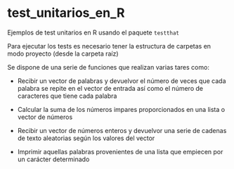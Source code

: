 # test_unitarios_en_R

Ejemplos de test unitarios en R usando el paquete `testthat`

Para ejecutar los tests es necesario tener la estructura de carpetas en modo proyecto (desde la carpeta raíz)

Se dispone de una serie de funciones que realizan varias tares como:

- Recibir un vector de palabras y devuelvor el número de veces que cada palabra se repite en el vector de entrada así como el número de caracteres que tiene cada palabra

- Calcular la suma de los números impares proporcionados en una lista o vector de números

- Recibir un vector de números enteros y devuelvor una serie de cadenas de texto aleatorias según los valores del vector

- Imprimir aquellas palabras provenientes de una lista que empiecen por un carácter determinado


